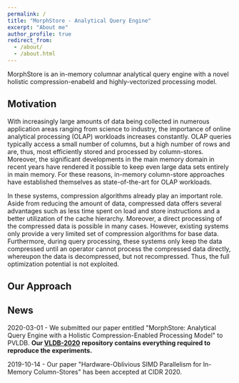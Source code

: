 ```yaml
---
permalink: /
title: "MorphStore - Analytical Query Engine"
excerpt: "About me"
author_profile: true
redirect_from:
  - /about/
  - /about.html
---
```


MorphStore is an in-memory columnar analytical query engine with a novel holistic compression-enabeld and highly-vectorized processing model.

## Motivation
With increasingly large amounts of data being collected in numerous application areas ranging from science to industry, the importance of online analytical processing (OLAP) workloads increases constantly. OLAP queries typically access a small number of columns, but a high number of rows and are, thus, most efficiently stored and processed by column-stores. Moreover, the significant developments in the main memory domain in recent years have rendered it possible to keep even large data sets entirely in main memory. For these reasons, in-memory column-store approaches have established themselves as state-of-the-art for OLAP workloads.

In these systems, compression algorithms already play an important role. Aside from reducing the amount of data, compressed data offers several advantages such as less time spent on load and store instructions and a better utilization of the cache hierarchy. Moreover, a direct processing of the compressed data is possible in many cases. However, existing systems only provide a very limited set of compression algorithms for base data. Furthermore, during query processing, these systems only keep the data compressed until an operator cannot process the compressed data directly, whereupon the data is decompressed, but not recompressed. Thus, the full optimization potential is not exploited.

## Our Approach


## News
2020-03-01 - We submitted our paper entitled "MorphStore: Analytical Query Engine with a Holistic Compression-Enabled Processing Model" to PVLDB. **Our [VLDB-2020](https://github.com/MorphStore/VLDB-2020) repository contains everything required to reproduce the experiments.**

2019-10-14 - Our paper "Hardware-Oblivious SIMD Parallelism for In-Memory Column-Stores" has been accepted at CIDR 2020.
